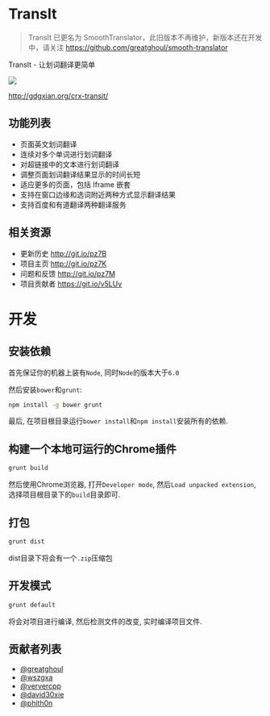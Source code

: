 # TransIt

> TransIt 已更名为 SmoothTranslator，此旧版本不再维护，新版本还在开发中，请关注 https://github.com/greatghoul/smooth-translator

TransIt - 让划词翻译更简单

<a href="https://chrome.google.com/webstore/detail/transit/pfjipfdmbpbkcadkdpmacdcefoohagdc"><img src="https://camo.githubusercontent.com/334b4f665751356b1f4afb758f8ddde55b9c71b8/68747470733a2f2f7261772e6769746875622e636f6d2f476f6f676c654368726f6d652f6368726f6d652d6170702d73616d706c65732f6d61737465722f74727969746e6f77627574746f6e5f736d616c6c2e706e67" border="0" /></a>

http://gdgxian.org/crx-transit/

## 功能列表

- 页面英文划词翻译 
- 连续对多个单词进行划词翻译
- 对超链接中的文本进行划词翻译
- 调整页面划词翻译结果显示的时间长短
- 适应更多的页面，包括 Iframe 嵌套
- 支持在窗口边缘和选词附近两种方式显示翻译结果
- 支持百度和有道翻译两种翻译服务

## 相关资源

- 更新历史 http://git.io/pz7B
- 项目主页 http://git.io/pz7K
- 问题和反馈 http://git.io/pz7M
- 项目贡献者 https://git.io/v5LUv

# 开发

## 安装依赖

首先保证你的机器上装有`Node`, 同时`Node`的版本大于`6.0`

然后安装`bower`和`grunt`:

```bash
npm install -g bower grunt
```

最后, 在项目根目录运行`bower install`和`npm install`安装所有的依赖.

## 构建一个本地可运行的Chrome插件

```bash
grunt build
```

然后使用Chrome浏览器, 打开`Developer mode`, 然后`Load unpacked extension`, 选择项目根目录下的`build`目录即可.

## 打包

```bash
grunt dist
```

dist目录下将会有一个`.zip`压缩包


## 开发模式

```bash
grunt default
```

将会对项目进行编译, 然后检测文件的改变, 实时编译项目文件.

## 贡献者列表

- [@greatghoul](https://github.com/greatghoul)
- [@wszgxa](https://github.com/wszgxa)
- [@ververcpp](https://github.com/ververcpp)
- [@david30xie](https://github.com/david30xie)
- [@phith0n](https://github.com/phith0n)
